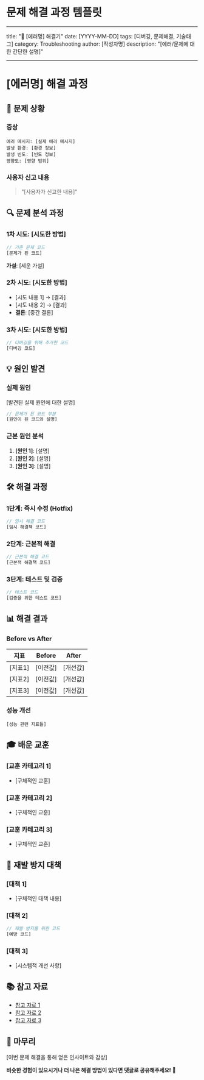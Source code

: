 # 문제 해결 과정 템플릿

---

title: "🐛 [에러명] 해결기"
date: [YYYY-MM-DD]
tags: [디버깅, 문제해결, 기술태그]
category: Troubleshooting
author: [작성자명]
description: "[에러/문제에 대한 간단한 설명]"

---

# [에러명] 해결 과정

## 🚨 문제 상황

### 증상

```
에러 메시지: [실제 에러 메시지]
발생 환경: [환경 정보]
발생 빈도: [빈도 정보]
영향도: [영향 범위]

```

### 사용자 신고 내용

> "[사용자가 신고한 내용]"
> 

## 🔍 문제 분석 과정

### 1차 시도: [시도한 방법]

```jsx
// 기존 문제 코드
[문제가 된 코드]

```

**가설**: [세운 가설]

### 2차 시도: [시도한 방법]

- [시도 내용 1] → [결과]
- [시도 내용 2] → [결과]
- **결론**: [중간 결론]

### 3차 시도: [시도한 방법]

```jsx
// 디버깅을 위해 추가한 코드
[디버깅 코드]

```

## 💡 원인 발견

### 실제 원인

[발견된 실제 원인에 대한 설명]

```jsx
// 문제가 된 코드 부분
[원인이 된 코드와 설명]

```

### 근본 원인 분석

1. **[원인 1]**: [설명]
2. **[원인 2]**: [설명]
3. **[원인 3]**: [설명]

## 🛠️ 해결 과정

### 1단계: 즉시 수정 (Hotfix)

```jsx
// 임시 해결 코드
[임시 해결책 코드]

```

### 2단계: 근본적 해결

```jsx
// 근본적 해결 코드
[근본적 해결책 코드]

```

### 3단계: 테스트 및 검증

```jsx
// 테스트 코드
[검증을 위한 테스트 코드]

```

## 📊 해결 결과

### Before vs After

| 지표 | Before | After |
| --- | --- | --- |
| [지표1] | [이전값] | [개선값] |
| [지표2] | [이전값] | [개선값] |
| [지표3] | [이전값] | [개선값] |

### 성능 개선

```
[성능 관련 지표들]

```

## 🎓 배운 교훈

### [교훈 카테고리 1]

- [구체적인 교훈]

### [교훈 카테고리 2]

- [구체적인 교훈]

### [교훈 카테고리 3]

- [구체적인 교훈]

## 🔧 재발 방지 대책

### [대책 1]

- [구체적인 대책 내용]

### [대책 2]

```jsx
// 재발 방지를 위한 코드
[예방 코드]

```

### [대책 3]

- [시스템적 개선 사항]

## 📚 참고 자료

- [참고 자료 1](https://claude.ai/chat/URL)
- [참고 자료 2](https://claude.ai/chat/URL)
- [참고 자료 3](https://claude.ai/chat/URL)

## 💭 마무리

[이번 문제 해결을 통해 얻은 인사이트와 감상]

**비슷한 경험이 있으시거나 더 나은 해결 방법이 있다면 댓글로 공유해주세요! 🙏**